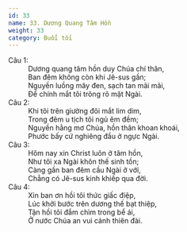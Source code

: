 ```yaml
---
id: 33
name: 33. Dương Quang Tâm Hồn
weight: 33
category: Buổi tối
---
```

<dl><dt>Câu 1:</dt><dd data-verse="1">Dương quang tâm hồn duy Chúa chí thân, <br/>Ban đêm không còn khi Jê-sus gần; <br/>Nguyền luồng mây đen, sạch tan mãi mãi, <br/>Để chính mắt tôi trông rõ mặt Ngài. </dd><dt>Câu 2:</dt><dd data-verse="2"> Khi tôi trên giường đôi mắt lim dim, <br/>Trong đêm u tịch tôi ngủ êm đềm; <br/>Nguyền hằng mơ Chúa, hồn thân khoan khoái, <br/>Phước bấy cứ nghiêng đầu ở ngực Ngài. </dd><dt>Câu 3:</dt><dd data-verse="3">Hôm nay xin Christ luôn ở tâm hồn, <br/>Như tôi xa Ngài khôn thế sinh tồn; <br/>Càng gần ban đêm cầu Ngài ở với, <br/>Chẳng có Jê-sus kinh khiếp qua đời. </dd><dt>Câu 4:</dt><dd data-verse="4">Xin ban ơn hồi tôi thức giấc điệp, <br/>Lúc khởi bước trên dương thế bạt thiệp, <br/>Tận hồi tôi đắm chìm trong bể ái, <br/>Ở nước Chúa an vui cảnh thiên đài. </dd></dl>
